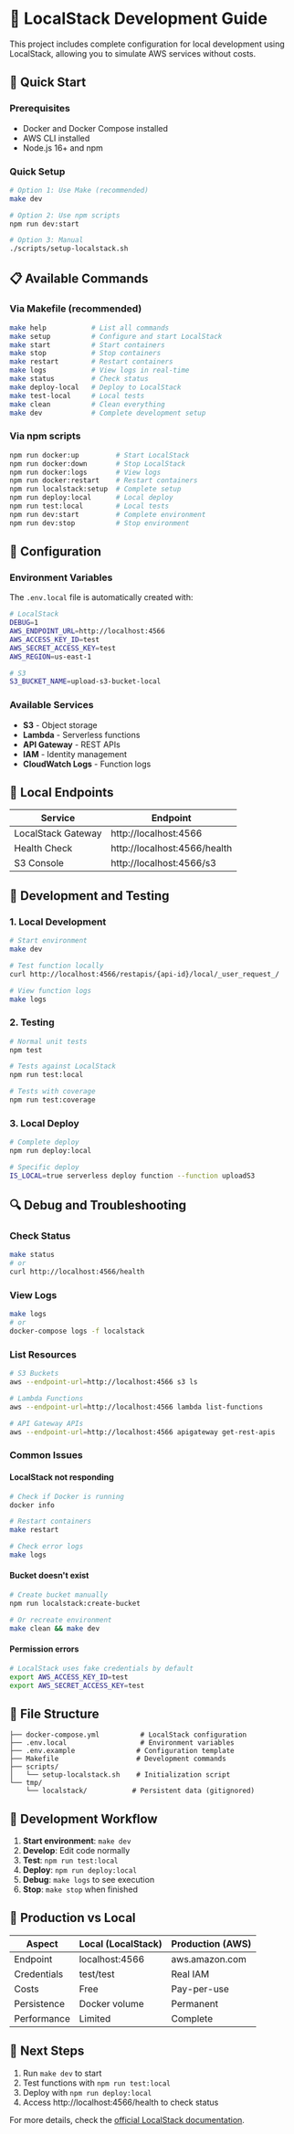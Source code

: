 # 🐳 LocalStack Development Guide

This project includes complete configuration for local development using LocalStack, allowing you to simulate AWS services without costs.

## 🚀 Quick Start

### Prerequisites
- Docker and Docker Compose installed
- AWS CLI installed
- Node.js 16+ and npm

### Quick Setup
```bash
# Option 1: Use Make (recommended)
make dev

# Option 2: Use npm scripts
npm run dev:start

# Option 3: Manual
./scripts/setup-localstack.sh
```

## 📋 Available Commands

### Via Makefile (recommended)
```bash
make help           # List all commands
make setup          # Configure and start LocalStack
make start          # Start containers
make stop           # Stop containers  
make restart        # Restart containers
make logs           # View logs in real-time
make status         # Check status
make deploy-local   # Deploy to LocalStack
make test-local     # Local tests
make clean          # Clean everything
make dev            # Complete development setup
```

### Via npm scripts
```bash
npm run docker:up         # Start LocalStack
npm run docker:down       # Stop LocalStack
npm run docker:logs       # View logs
npm run docker:restart    # Restart containers
npm run localstack:setup  # Complete setup
npm run deploy:local      # Local deploy
npm run test:local        # Local tests
npm run dev:start         # Complete environment
npm run dev:stop          # Stop environment
```

## 🔧 Configuration

### Environment Variables
The `.env.local` file is automatically created with:

```bash
# LocalStack
DEBUG=1
AWS_ENDPOINT_URL=http://localhost:4566
AWS_ACCESS_KEY_ID=test
AWS_SECRET_ACCESS_KEY=test
AWS_REGION=us-east-1

# S3
S3_BUCKET_NAME=upload-s3-bucket-local
```

### Available Services
- **S3** - Object storage
- **Lambda** - Serverless functions
- **API Gateway** - REST APIs
- **IAM** - Identity management
- **CloudWatch Logs** - Function logs

## 🎯 Local Endpoints

| Service | Endpoint |
|---------|----------|
| LocalStack Gateway | http://localhost:4566 |
| Health Check | http://localhost:4566/health |
| S3 Console | http://localhost:4566/s3 |

## 🧪 Development and Testing

### 1. Local Development
```bash
# Start environment
make dev

# Test function locally
curl http://localhost:4566/restapis/{api-id}/local/_user_request_/

# View function logs
make logs
```

### 2. Testing
```bash
# Normal unit tests
npm test

# Tests against LocalStack
npm run test:local

# Tests with coverage
npm run test:coverage
```

### 3. Local Deploy
```bash
# Complete deploy
npm run deploy:local

# Specific deploy
IS_LOCAL=true serverless deploy function --function uploadS3
```

## 🔍 Debug and Troubleshooting

### Check Status
```bash
make status
# or
curl http://localhost:4566/health
```

### View Logs
```bash
make logs
# or  
docker-compose logs -f localstack
```

### List Resources
```bash
# S3 Buckets
aws --endpoint-url=http://localhost:4566 s3 ls

# Lambda Functions
aws --endpoint-url=http://localhost:4566 lambda list-functions

# API Gateway APIs
aws --endpoint-url=http://localhost:4566 apigateway get-rest-apis
```

### Common Issues

#### LocalStack not responding
```bash
# Check if Docker is running
docker info

# Restart containers
make restart

# Check error logs
make logs
```

#### Bucket doesn't exist
```bash
# Create bucket manually
npm run localstack:create-bucket

# Or recreate environment
make clean && make dev
```

#### Permission errors
```bash
# LocalStack uses fake credentials by default
export AWS_ACCESS_KEY_ID=test
export AWS_SECRET_ACCESS_KEY=test
```

## 📁 File Structure

```
├── docker-compose.yml          # LocalStack configuration
├── .env.local                  # Environment variables
├── .env.example               # Configuration template
├── Makefile                   # Development commands
├── scripts/
│   └── setup-localstack.sh    # Initialization script
└── tmp/
    └── localstack/           # Persistent data (gitignored)
```

## 🔄 Development Workflow

1. **Start environment**: `make dev`
2. **Develop**: Edit code normally
3. **Test**: `npm run test:local`
4. **Deploy**: `npm run deploy:local`
5. **Debug**: `make logs` to see execution
6. **Stop**: `make stop` when finished

## 🚀 Production vs Local

| Aspect | Local (LocalStack) | Production (AWS) |
|---------|-------------------|------------------|
| Endpoint | localhost:4566 | aws.amazon.com |
| Credentials | test/test | Real IAM |
| Costs | Free | Pay-per-use |
| Persistence | Docker volume | Permanent |
| Performance | Limited | Complete |

## 🎉 Next Steps

1. Run `make dev` to start
2. Test functions with `npm run test:local`
3. Deploy with `npm run deploy:local`
4. Access http://localhost:4566/health to check status

For more details, check the [official LocalStack documentation](https://docs.localstack.cloud/).